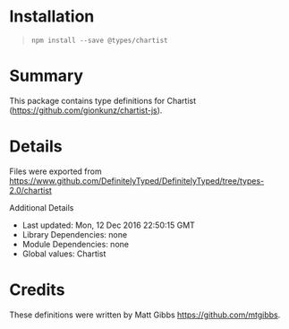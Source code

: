 # Installation
> `npm install --save @types/chartist`

# Summary
This package contains type definitions for Chartist (https://github.com/gionkunz/chartist-js).

# Details
Files were exported from https://www.github.com/DefinitelyTyped/DefinitelyTyped/tree/types-2.0/chartist

Additional Details
 * Last updated: Mon, 12 Dec 2016 22:50:15 GMT
 * Library Dependencies: none
 * Module Dependencies: none
 * Global values: Chartist

# Credits
These definitions were written by Matt Gibbs <https://github.com/mtgibbs>.
